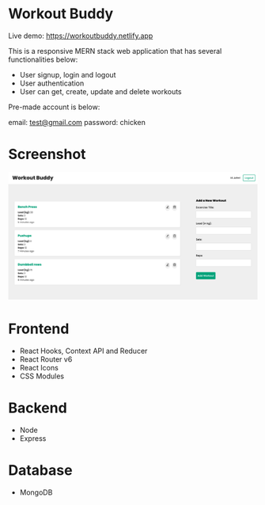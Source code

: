 # Workout Buddy

Live demo: https://workoutbuddy.netlify.app

This is a responsive MERN stack web application that has several functionalities below:

- User signup, login and logout
- User authentication
- User can get, create, update and delete workouts

Pre-made account is below:

email: test@gmail.com
password: chicken

# Screenshot

![](frontend/src/assets/workout-buddy.png)

# Frontend

- React Hooks, Context API and Reducer
- React Router v6
- React Icons
- CSS Modules

# Backend

- Node
- Express

# Database

- MongoDB

